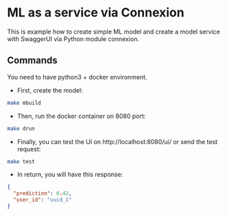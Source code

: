 # ML as a service via Connexion

This is example how to create simple ML model and create a model service with SwaggerUI via Python module connexion. 


## Commands

You need to have python3 + docker environment. 

- First, create the model:
```bash 
make mbuild
```
- Then, run the docker container on 8080 port:
```bash
make drun
```
- Finally, you can test the UI on http://localhost:8080/ui/ or send the test request:
```bash
make test
```
- In return, you will have this response:
```json
{
  "prediction": 0.42,
  "user_id": "uuid_1"
}
```

